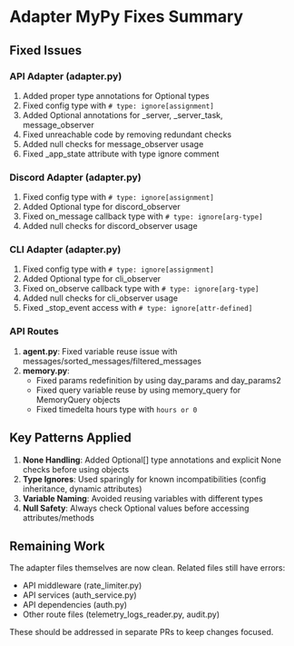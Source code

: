# Adapter MyPy Fixes Summary

## Fixed Issues

### API Adapter (adapter.py)
1. Added proper type annotations for Optional types
2. Fixed config type with `# type: ignore[assignment]` 
3. Added Optional annotations for _server, _server_task, message_observer
4. Fixed unreachable code by removing redundant checks
5. Added null checks for message_observer usage
6. Fixed _app_state attribute with type ignore comment

### Discord Adapter (adapter.py)
1. Fixed config type with `# type: ignore[assignment]`
2. Added Optional type for discord_observer
3. Fixed on_message callback type with `# type: ignore[arg-type]`
4. Added null checks for discord_observer usage

### CLI Adapter (adapter.py)
1. Fixed config type with `# type: ignore[assignment]`
2. Added Optional type for cli_observer
3. Fixed on_observe callback type with `# type: ignore[arg-type]`
4. Added null checks for cli_observer usage
5. Fixed _stop_event access with `# type: ignore[attr-defined]`

### API Routes
1. **agent.py**: Fixed variable reuse issue with messages/sorted_messages/filtered_messages
2. **memory.py**: 
   - Fixed params redefinition by using day_params and day_params2
   - Fixed query variable reuse by using memory_query for MemoryQuery objects
   - Fixed timedelta hours type with `hours or 0`

## Key Patterns Applied

1. **None Handling**: Added Optional[] type annotations and explicit None checks before using objects
2. **Type Ignores**: Used sparingly for known incompatibilities (config inheritance, dynamic attributes)
3. **Variable Naming**: Avoided reusing variables with different types
4. **Null Safety**: Always check Optional values before accessing attributes/methods

## Remaining Work

The adapter files themselves are now clean. Related files still have errors:
- API middleware (rate_limiter.py)
- API services (auth_service.py)
- API dependencies (auth.py)
- Other route files (telemetry_logs_reader.py, audit.py)

These should be addressed in separate PRs to keep changes focused.